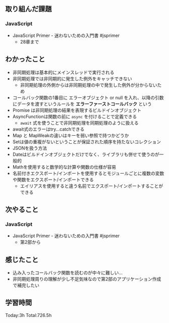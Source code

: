 ## 取り組んだ課題
### JavaScript
- JavaScript Primer - 迷わないための入門書 #jsprimer
  - 28章まで
## わかったこと
- 非同期処理は基本的にメインスレッドで実行される
- 非同期処理では非同期的に発生した例外をキャッチできない
  - 非同期処理の外側からは非同期処理の中で発生した例外が分からないため
- コールバック関数の1番目に エラーオブジェクト or null を入れ、以降の引数にデータを渡すというルールを **エラーファーストコールバック** という
- Promise は非同期処理の結果を表現するビルドインオブジェクト
- AsyncFunctionは関数の前に `async` を付けることで定義できる
  - `await` 式を使うことで非同期処理を同期処理のように扱える
- await式のエラーはtry...catchできる
- Map と MapWeakの違いはキーを弱い参照で持つかどうか
- Setは値の重複がないということが保証された順序を持たないコレクション
- JSONを扱う方法
- Dateはビルドインオブジェクトだけでなく、ライブラリも併せて使うのが一般的
- Mathを使用すると数学的な計算や関数の仕様が容易
- 名前付きエクスポート/インポートを使用するとモジュールごとに複数の変数や関数をエクスポート/インポートできる
  - エイリアスを使用すると違う名前でエクスポート/インポートすることができる
## 次やること
### JavaScript
- JavaScript Primer - 迷わないための入門書 #jsprimer
  - 第2部から
## 感じたこと
- 込み入ったコールバック関数を読むのが中々に難しい...
- 非同期処理周りの理解が少し不足気味なので第2部のアプリケーション作成で補完したい
## 学習時間
Today:3h Total:726.5h